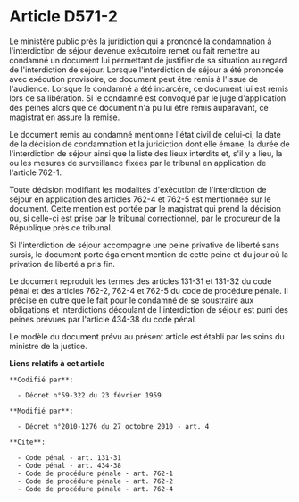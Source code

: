 # Article D571-2

Le ministère public près la juridiction qui a prononcé la condamnation à l'interdiction de séjour devenue exécutoire remet ou
fait remettre au condamné un document lui permettant de justifier de sa situation au regard de l'interdiction de séjour.
Lorsque l'interdiction de séjour a été prononcée avec exécution provisoire, ce document peut être remis à l'issue de
l'audience. Lorsque le condamné a été incarcéré, ce document lui est remis lors de sa libération. Si le condamné est convoqué
par le juge d'application des peines alors que ce document n'a pu lui être remis auparavant, ce magistrat en assure la
remise. 

Le document remis au condamné mentionne l'état civil de celui-ci, la date de la décision de condamnation et la juridiction
dont elle émane, la durée de l'interdiction de séjour ainsi que la liste des lieux interdits et, s'il y a lieu, la ou les
mesures de surveillance fixées par le tribunal en application de l'article 762-1. 

Toute décision modifiant les modalités d'exécution de l'interdiction de séjour en application des articles 762-4 et 762-5 est
mentionnée sur le document. Cette mention est portée par le magistrat qui prend la décision ou, si celle-ci est prise par le
tribunal correctionnel, par le procureur de la République près ce tribunal. 

Si l'interdiction de séjour accompagne une peine privative de liberté sans sursis, le document porte également mention de
cette peine et du jour où la privation de liberté a pris fin. 

Le document reproduit les termes des articles 131-31 et 131-32 du code pénal et des articles 762-2, 762-4 et 762-5 du code de
procédure pénale. Il précise en outre que le fait pour le condamné de se soustraire aux obligations et interdictions
découlant de l'interdiction de séjour est puni des peines prévues par l'article 434-38 du code pénal. 

Le modèle du document prévu au présent article est établi par les soins du ministre de la justice.

**Liens relatifs à cet article**

	**Codifié par**:

	  - Décret n°59-322 du 23 février 1959

	**Modifié par**:

	  - Décret n°2010-1276 du 27 octobre 2010 - art. 4

	**Cite**:

	  - Code pénal - art. 131-31
	  - Code pénal - art. 434-38
	  - Code de procédure pénale - art. 762-1
	  - Code de procédure pénale - art. 762-2
	  - Code de procédure pénale - art. 762-4
